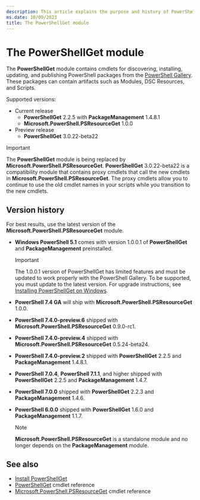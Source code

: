 ```yaml
---
description: This article explains the purpose and history of PowerShellGet
ms.date: 10/09/2023
title: The PowerShellGet module
---
```

# The PowerShellGet module

The **PowerShellGet** module contains cmdlets for discovering, installing, updating, and publishing
PowerShell packages from the [PowerShell Gallery][01]. These packages can contain artifacts such as
Modules, DSC Resources, and Scripts.

Supported versions:

- Current release
  - **PowerShellGet** 2.2.5 with **PackageManagement** 1.4.8.1
  - **Microsoft.PowerShell.PSResourceGet** 1.0.0
- Preview release
  - **PowerShellGet** 3.0.22-beta22

> [!IMPORTANT]
> The **PowerShellGet** module is being replaced by **Microsoft.PowerShell.PSResourceGet**.
> **PowerShellGet** 3.0.22-beta22 is a compatibility module that contains proxy cmdlets that call
> the new cmdlets in **Microsoft.PowerShell.PSResourceGet**. The proxy cmdlets allow you to continue
> to use the old cmdlet names in your scripts while you transition to the new cmdlets.

## Version history

For best results, use the latest version of the **Microsoft.PowerShell.PSResourceGet** module.

- **Windows PowerShell 5.1** comes with version 1.0.0.1 of **PowerShellGet** and
  **PackageManagement** preinstalled.

  > [!IMPORTANT]
  > The 1.0.0.1 version of PowerShellGet has limited features and must be updated to work properly
  > with the PowerShell Gallery. To be supported, you must update to the latest version. For upgrade
  > instructions, see [Installing PowerShellGet on Windows][03].

- **PowerShell 7.4 GA** will ship with **Microsoft.PowerShell.PSResourceGet** 1.0.0.
- **PowerShell 7.4.0-preview.6** shipped with **Microsoft.PowerShell.PSResourceGet** 0.9.0-rc1.
- **PowerShell 7.4.0-preview.4** shipped with **Microsoft.PowerShell.PSResourceGet** 0.5.24-beta24.
- **PowerShell 7.4.0-preview.2** shipped with **PowerShellGet** 2.2.5 and **PackageManagement**
  1.4.8.1.
- **PowerShell 7.0.4**, **PowerShell 7.1.1**, and higher shipped with **PowerShellGet** 2.2.5 and
  **PackageManagement** 1.4.7.
- **PowerShell 7.0.0** shipped with **PowerShellGet** 2.2.3 and **PackageManagement** 1.4.6.
- **PowerShell 6.0.0** shipped with **PowerShellGet** 1.6.0 and **PackageManagement** 1.1.7.

  > [!NOTE]
  > **Microsoft.PowerShell.PSResourceGet** is a standalone module and no longer depends on the
  > **PackageManagement** module.

## See also

- [Install PowerShellGet][02]
- [PowerShellGet][04] cmdlet reference
- [Microsoft.PowerShell.PSResourceGet][05] cmdlet reference

<!-- link references -->
[01]: https://www.powershellgallery.com
[02]: install-powershellget.md
[03]: update-powershell-51.md
[04]: /powershell/module/powershellget
[05]: /powershell/module/microsoft.powershell.psresourceget
